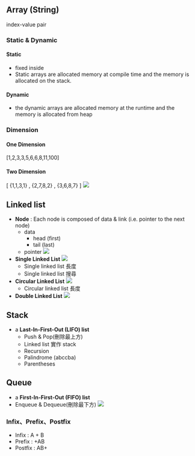 ## Array (String)
index-value pair
### Static & Dynamic
#### Static
- fixed inside
- Static arrays are allocated memory at compile time and the memory is allocated on the stack.
#### Dynamic
- the dynamic arrays are allocated memory at the runtime and the memory is allocated from heap
### Dimension
#### One Dimension 
 [1,2,3,3,5,6,6,8,11,100]
#### Two Dimension
 [ {1,1,3,1} , {2,7,8,2} , {3,6,8,7} ]
 ![](https://i.imgur.com/w9v8NnK.png)

## Linked list
- **Node** : Each node is composed of data & link (i.e. pointer to the next node)
  - data
    - head (first)
    - tail (last)
  - pointer
  ![](https://i.imgur.com/ELRVYhF.png)
- **Single Linked List**
  ![](https://i.imgur.com/DhUQwtm.png)
  - Single linked list 長度
  - Single linked list 搜尋
- **Circular Linked List**
  ![](https://i.imgur.com/JoguzOb.png)
  - Circular linked list 長度
- **Double Linked List**
  ![](https://i.imgur.com/Yp7yZWY.png)


## Stack
- a **Last-In-First-Out (LIFO) list**
    - Push & Pop(刪除最上方) 
    - Linked list 實作 stack
    - Recursion
    - Palindrome (abccba)
    - Parentheses 
## Queue
- a **First-In-First-Out (FIFO) list**
- Enqueue & Dequeue(刪除最下方) 
  ![](https://i.imgur.com/Z4n9Eya.png)
### Infix、Prefix、Postfix
- Infix : A + B
- Prefix : +AB
- Postfix : AB+
